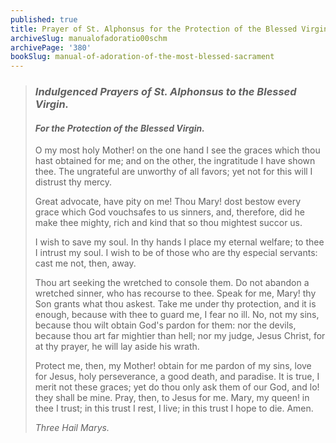 ```yaml
---
published: true
title: Prayer of St. Alphonsus for the Protection of the Blessed Virgin
archiveSlug: manualofadoratio00schm
archivePage: '380'
bookSlug: manual-of-adoration-of-the-most-blessed-sacrament
---
```


> ### *Indulgenced Prayers of St. Alphonsus to the Blessed Virgin.*
>
> #### *For the Protection of the Blessed Virgin.*
>
> O my most holy Mother! on the one hand I see the graces which thou hast obtained for me; and on the other, the ingratitude I have shown thee. The ungrateful are unworthy of all favors; yet not for this will I distrust thy mercy.
>
> Great advocate, have pity on me! Thou Mary! dost bestow every grace which God vouchsafes to us sinners, and, therefore, did he make thee mighty, rich and kind that so thou mightest succor us.
>
> I wish to save my soul. In thy hands I place my eternal welfare; to thee I intrust my soul. I wish to be of those who are thy especial servants: cast me not, then, away.
>
> Thou art seeking the wretched to console them. Do not abandon a wretched sinner, who has recourse to thee. Speak for me, Mary! thy Son grants what thou askest. Take me under thy protection, and it is enough, because with thee to guard me, I fear no ill. No, not my sins, because thou wilt obtain God's pardon for them: nor the devils, because thou art far mightier than hell; nor my judge, Jesus Christ, for at thy prayer, he will lay aside his wrath.
>
> Protect me, then, my Mother! obtain for me pardon of my sins, love for Jesus, holy perseverance, a good death, and paradise. It is true, I merit not these graces; yet do thou only ask them of our God, and lo! they shall be mine. Pray, then, to Jesus for me. Mary, my queen! in thee I trust; in this trust I rest, I live; in this trust I hope to die. Amen.
>
> *Three Hail Marys.*
